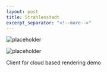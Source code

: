```yaml
---
layout: post
title: Strahlenstadt
excerpt_separator: "<!--more-->"
---
```


![placeholder]({{site.baseurl}}/assets/images/strahlenstadt_cover.jpg "Strahlenstadt")

![placeholder]({{site.baseurl}}/assets/images/strahlenstadt_demo.png "Streaming Strahlenstadt")

Client for cloud based rendering demo